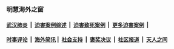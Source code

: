 
### 明慧海外之窗

####  [武汉肺炎](indexes/365.md?t=04100601) &nbsp;|&nbsp;  [迫害案例综述](indexes/328.md?t=04100601) &nbsp;|&nbsp; [迫害致死案例](indexes/277.md?t=04100601)  &nbsp;|&nbsp; [更多迫害案例](indexes/81.md?t=04100601)  &nbsp;|&nbsp; 
####  [时事评论](indexes/19.md?t=04100601) &nbsp;|&nbsp; [海外简讯](indexes/245.md?t=04100601)&nbsp;|&nbsp;  [社会支持](indexes/140.md?t=04100601) &nbsp;|&nbsp; [褒奖决议](indexes/282.md?t=04100601) &nbsp;|&nbsp; [社区报道](indexes/91.md?t=04100601)  &nbsp;|&nbsp; [天人之间](indexes/78.md?t=04100601) 

